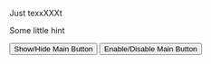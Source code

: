 ﻿<!DOCTYPE html>
<html>
<head>
    <meta charset="UTF-8">
    <meta http-equiv="X-UA-Compatible" content="IE=edge">
    <meta name="viewport" content="width=device-width, initial-scale=1.0">
    <title>Test Telegram WebApps API</title>
    <script src="https://telegram.org/js/telegram-web-app.js"></script> <!--Подключаем скрипт от телеграм-->
</head>

<body>
    <div id="usercard">
        <!--Карта профиля, человека, который к нам обратился-->
    </div>
    <p>Just texxXXXt</p> <!--Просто текст для проверки-->
    <p class="hint">Some little hint</p> <!--Просто текст-подсказка для проверки-->
    <button id="btn" class="button">Show/Hide Main Button</button> <!--Кнопка, чтобы скрыть / показать основную кнопку-->
    <button id="btnED" class="button">Enable/Disable Main Button</button> <!--Кнопка, чтобы сделать кнопку активной/неактивной-->
</body>

<script>
   let tg = window.Telegram.WebApp; //получаем объект webapp телеграма

   tg.expand(); //расширяем на все окно

   //tg.MainButton.text = "Changed Text"; //изменяем текст кнопки
   //tg.MainButton.setText("Changed Text1"); //изменяем текст кнопки иначе
   //tg.MainButton.textColor = "#F55353"; //изменяем цвет текста кнопки
   //tg.MainButton.color = "#143F6B"; //изменяем цвет бэкграунда кнопки
   //tg.MainButton.setParams({"color": "#143F6B"}); //так изменяются все параметры
    
   //let btn = document.getElementById("btn"); //получаем кнопку скрыть/показать

   ///btn.addEventListener('click', function(){ //вешаем событие на нажатие html-кнопки
      //if (tg.MainButton.isVisible){ //если кнопка показана
    //     tg.MainButton.hide() //скрываем кнопку
   //   }
   //   else{ //иначе
   //      tg.MainButton.show() //показываем
   //   }
 //  });

  // let btnED = document.getElementById("btnED"); //получаем кнопку активировать/деактивировать
  btnED.addEventListener('click', function(){ //вешаем событие на нажатие html-кнопки
   //  if (tg.MainButton.isActive){ //если кнопка показана
 //        tg.MainButton.setParams({"color": "#E0FFFF"}); //меняем цвет
  //       tg.MainButton.disable() //скрываем кнопку
      tg.sendData('[{"Country": "Name","Tariffs": [{"Name": "Random","Quantity": 2,"Price": 40},{"Name": "Fixed","Quantity": 2,"Price": 40}]},{"Country": "Name","Tariffs": [{"Name": "Random","Quantity": 2,"Price": 40},{"Name": "Fixed","Quantity": 2,"Price": 40}]}]');
     }
  //    else{ //иначе
  //       tg.MainButton.setParams({"color": "#143F6B"}); //меняем цвет
   //      tg.MainButton.enable() //показываем
 //     }
//   });

  // Telegram.WebApp.onEvent('mainButtonClicked', function(){
//      tg.sendData('[{"Country": "Name","Tariffs": [{"Name": "Random","Quantity": 2,"Price": 40},{"Name": "Fixed","Quantity": 2,"Price": 40}]},{"Country": "Name","Tariffs": [{"Name": //"Random","Quantity": 2,"Price": 40},{"Name": "Fixed","Quantity": 2,"Price": 40}]}]');
      //при клике на основную кнопку отправляем данные в строковом виде
  // });


  // let usercard = document.getElementById("usercard"); //получаем блок usercard
  // let datag;
//tg.initData = (data) => {
 // const parsedData = JSON.parse(data.data);
//  datag = data.data // { field1: "content3", field2: 10 }
  // Используйте полученные данные в вашем веб-приложении
//};
//   let profName = document.createElement('p'); //создаем параграф
   //выдем имя, "фамилию", через тире username и код языка

//   let userid = document.createElement('p'); //создаем еще параграф
//   userid.innerText = `${datag}`; //показываем user_id
//   usercard.appendChild(userid); //добавляем


   //работает только в attachment menu
   // let pic = document.createElement('img'); //создаем img
   // pic.src = tg.initDataUnsafe.user.photo_url; //задаём src
   // usercard.appendChild(pic); //добавляем элемент в карточку
</script>
</html>
